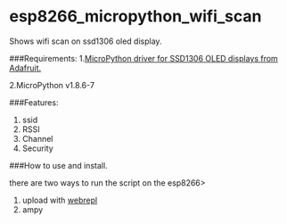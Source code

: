 # esp8266_micropython_wifi_scan
Shows wifi scan on ssd1306 oled display.

###Requirements:
  1.[MicroPython driver for SSD1306 OLED displays from Adafruit.](https://github.com/adafruit/micropython-adafruit-ssd1306)
  
  2.MicroPython v1.8.6-7
  
###Features:
  1. ssid
  2. RSSI
  3. Channel
  4. Security
  
###How to use and install.

there are two ways to run the script on the esp8266>
  1. upload with [webrepl](http://micropython.org/webrepl/?)
  2. ampy 
